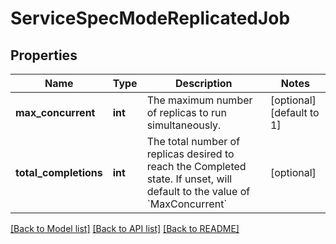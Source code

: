 # ServiceSpecModeReplicatedJob

## Properties
Name | Type | Description | Notes
------------ | ------------- | ------------- | -------------
**max_concurrent** | **int** | The maximum number of replicas to run simultaneously. | [optional] [default to 1]
**total_completions** | **int** | The total number of replicas desired to reach the Completed state. If unset, will default to the value of &#x60;MaxConcurrent&#x60; | [optional] 

[[Back to Model list]](../README.md#documentation-for-models) [[Back to API list]](../README.md#documentation-for-api-endpoints) [[Back to README]](../README.md)


